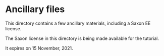 # Ancillary files

This directory contains a few ancillary materials, including a Saxon EE license.

The Saxon license in this directory is being made available for the tutorial.

It expires on 15 November, 2021.
